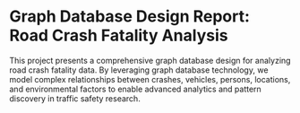 # Graph Database Design Report: Road Crash Fatality Analysis #

This project presents a comprehensive graph database design for analyzing road crash fatality data. By leveraging graph database technology, we model complex relationships between crashes, vehicles, persons, locations, and environmental factors to enable advanced analytics and pattern discovery in traffic safety research.
